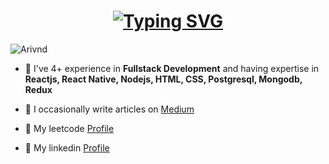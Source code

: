 <h1 align="center">
<a href="https://git.io/typing-svg"><img src="https://readme-typing-svg.demolab.com?font=Alkatra&size=35&pause=1000&color=71DC1CFF&width=700&lines=Hi+there+👋,+I'm+Arvind+Dhakar;A+passionate+Software+Developer;3+ +years+of+experience+in+frontend+development" alt="Typing SVG" /></a>
</h1>

<p align="left"> <img src="https://komarev.com/ghpvc/?username=Arvind625&label=Profile%20views&color=0e75b6&style=flat" alt="Arivnd" /> </p>



<!-- - :office: I'm currently working at **Delixus Inc** -->
- 🔭 I've 4+ experience in **Fullstack Development** and having expertise in **Reactjs, React Native, Nodejs, HTML, CSS, Postgresql, Mongodb, Redux**
- 📝 I occasionally write articles on [Medium](https://medium.com/@arvind625)

- :notebook_with_decorative_cover: My leetcode [Profile](https://leetcode.com/arvind420/)
- :green_book: My linkedin [Profile](https://www.linkedin.com/in/arvinddhakar/)
